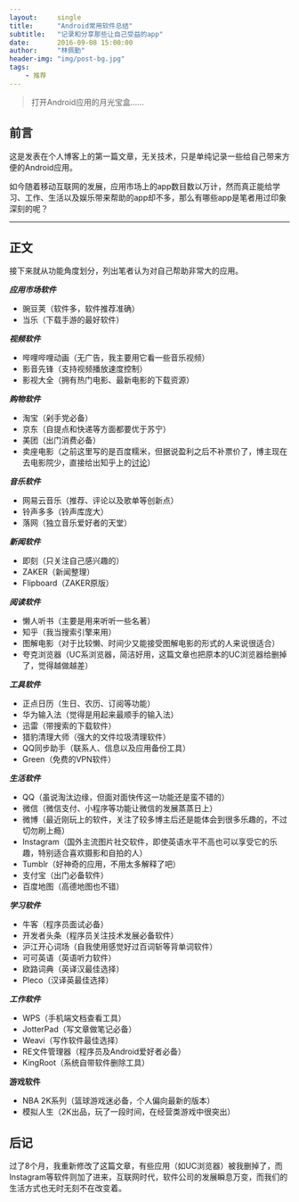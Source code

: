 ```yaml
---
layout:     single
title:      "Android常用软件总结"
subtitle:   "记录和分享那些让自己受益的app"
date:       2016-09-08 15:00:00
author:     "林佩勤"
header-img: "img/post-bg.jpg"
tags:
    - 推荐
---
```


> 打开Android应用的月光宝盒……


## 前言

这是发表在个人博客上的第一篇文章，无关技术，只是单纯记录一些给自己带来方便的Android应用。

如今随着移动互联网的发展，应用市场上的app数目数以万计，然而真正能给学习、工作、生活以及娱乐带来帮助的app却不多，那么有哪些app是笔者用过印象深刻的呢？

---

## 正文

接下来就从功能角度划分，列出笔者认为对自己帮助非常大的应用。

***应用市场软件***

- 豌豆荚（软件多，软件推荐准确）
- 当乐（下载手游的最好软件）

***视频软件***

- 哔哩哔哩动画（无广告，我主要用它看一些音乐视频）
- 影音先锋（支持视频播放速度控制）
- 影视大全（拥有热门电影、最新电影的下载资源）

***购物软件***

- 淘宝（剁手党必备）
- 京东（自提点和快递等方面都要优于苏宁）
- 美团（出门消费必备）
- 卖座电影（之前这里写的是百度糯米，但据说盈利之后不补票价了，博主现在去电影院少，直接给出知乎上的[讨论](https://www.zhihu.com/question/22253522)）

***音乐软件***

- 网易云音乐（推荐、评论以及歌单等创新点）
- 铃声多多（铃声库庞大）
- 落网（独立音乐爱好者的天堂）

***新闻软件***

- 即刻（只关注自己感兴趣的）
- ZAKER（新闻整理）
- Flipboard（ZAKER原版）

***阅读软件***

- 懒人听书（主要是用来听听一些名著）
- 知乎（我当搜索引擎来用）
- 图解电影（对于比较懒、时间少又能接受图解电影的形式的人来说很适合）
- 夸克浏览器（UC系浏览器，简洁好用，这篇文章也把原本的UC浏览器给删掉了，觉得越做越差）

***工具软件***

- 正点日历（生日、农历、订阅等功能）
- 华为输入法（觉得是用起来最顺手的输入法）
- 迅雷（带搜索的下载软件）
- 猎豹清理大师（强大的文件垃圾清理软件）
- QQ同步助手（联系人、信息以及应用备份工具）
- Green（免费的VPN软件）

***生活软件***

- QQ（虽说淘汰边缘，但面对面快传这一功能还是蛮不错的）
- 微信（微信支付、小程序等功能让微信的发展蒸蒸日上）
- 微博（最近刚玩上的软件，关注了较多博主后还是能体会到很多乐趣的，不过切勿刷上瘾）
- Instagram（国外主流图片社交软件，即使英语水平不高也可以享受它的乐趣，特别适合喜欢摄影和自拍的人）
- Tumblr（好神奇的应用，不用太多解释了吧）
- 支付宝（出门必备软件）
- 百度地图（高德地图也不错）

***学习软件***

- 牛客（程序员面试必备）
- 开发者头条（程序员关注技术发展必备软件）
- 沪江开心词场（自我使用感觉好过百词斩等背单词软件）
- 可可英语（英语听力软件）
- 欧路词典（英译汉最佳选择）
- Pleco（汉译英最佳选择）

***工作软件***

- WPS（手机端文档查看工具）
- JotterPad（写文章做笔记必备）
- Weavi（写作软件最佳选择）
- RE文件管理器（程序员及Android爱好者必备）
- KingRoot（系统自带软件删除工具）

**游戏软件**

- NBA 2K系列（篮球游戏迷必备，个人偏向最新的版本）
- 模拟人生（2K出品，玩了一段时间，在经营类游戏中很突出）

## 后记

过了8个月，我重新修改了这篇文章，有些应用（如UC浏览器）被我删掉了，而Instagram等软件则加了进来，互联网时代，软件公司的发展瞬息万变，而我们的生活方式也无时无刻不在改变着。